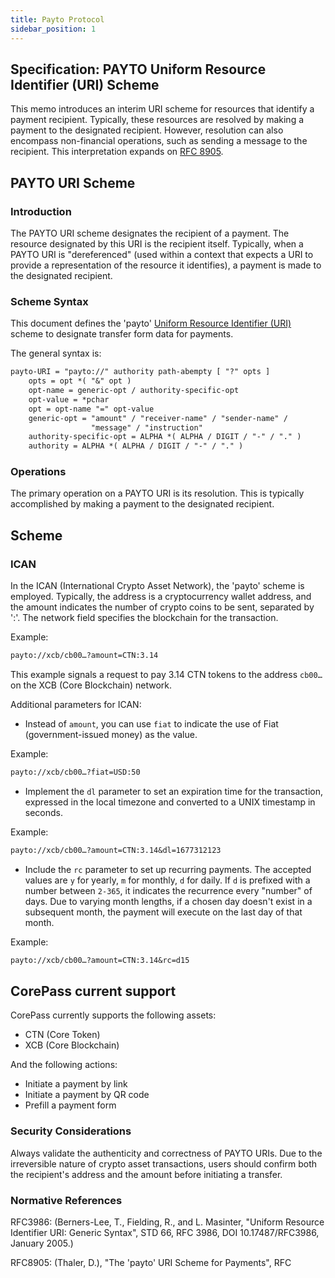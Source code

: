 ```yaml
---
title: Payto Protocol
sidebar_position: 1
---
```


## Specification: PAYTO Uniform Resource Identifier (URI) Scheme

This memo introduces an interim URI scheme for resources that identify a payment recipient. Typically, these resources are resolved by making a payment to the designated recipient. However, resolution can also encompass non-financial operations, such as sending a message to the recipient. This interpretation expands on [RFC 8905][RFC8905].

## PAYTO URI Scheme

### Introduction

The PAYTO URI scheme designates the recipient of a payment. The resource designated by this URI is the recipient itself. Typically, when a PAYTO URI is "dereferenced" (used within a context that expects a URI to provide a representation of the resource it identifies), a payment is made to the designated recipient.

### Scheme Syntax

This document defines the 'payto' [Uniform Resource Identifier (URI)][RFC3986] scheme to designate transfer form data for payments.

The general syntax is:

```txt
payto-URI = "payto://" authority path-abempty [ "?" opts ]
    opts = opt *( "&" opt )
    opt-name = generic-opt / authority-specific-opt
    opt-value = *pchar
    opt = opt-name "=" opt-value
    generic-opt = "amount" / "receiver-name" / "sender-name" /
                  "message" / "instruction"
    authority-specific-opt = ALPHA *( ALPHA / DIGIT / "-" / "." )
    authority = ALPHA *( ALPHA / DIGIT / "-" / "." )
```

### Operations

The primary operation on a PAYTO URI is its resolution. This is typically accomplished by making a payment to the designated recipient.

## Scheme

### ICAN

In the ICAN (International Crypto Asset Network), the 'payto' scheme is employed. Typically, the address is a cryptocurrency wallet address, and the amount indicates the number of crypto coins to be sent, separated by ':'. The network field specifies the blockchain for the transaction.

Example:

```txt
payto://xcb/cb00…?amount=CTN:3.14
```

This example signals a request to pay 3.14 CTN tokens to the address `cb00…` on the XCB (Core Blockchain) network.

Additional parameters for ICAN:

- Instead of `amount`, you can use `fiat` to indicate the use of Fiat (government-issued money) as the value.

Example:

```txt
payto://xcb/cb00…?fiat=USD:50
```

- Implement the `dl` parameter to set an expiration time for the transaction, expressed in the local timezone and converted to a UNIX timestamp in seconds.

Example:

```txt
payto://xcb/cb00…?amount=CTN:3.14&dl=1677312123
```

- Include the `rc` parameter to set up recurring payments. The accepted values are `y` for yearly, `m` for monthly, `d` for daily. If `d` is prefixed with a number between `2-365`, it indicates the recurrence every "number" of days. Due to varying month lengths, if a chosen day doesn't exist in a subsequent month, the payment will execute on the last day of that month.

Example:

```txt
payto://xcb/cb00…?amount=CTN:3.14&rc=d15
```

## CorePass current support

CorePass currently supports the following assets:

- CTN (Core Token)
- XCB (Core Blockchain)

And the following actions:

- Initiate a payment by link
- Initiate a payment by QR code
- Prefill a payment form

### Security Considerations

Always validate the authenticity and correctness of PAYTO URIs. Due to the irreversible nature of crypto asset transactions, users should confirm both the recipient's address and the amount before initiating a transfer.

### Normative References

[RFC3986]: https://www.rfc-editor.org/rfc/rfc3986 (Berners-Lee, T., Fielding, R., and L. Masinter, "Uniform Resource Identifier URI: Generic Syntax", STD 66, RFC 3986, DOI 10.17487/RFC3986, January 2005.)

RFC3986: (Berners-Lee, T., Fielding, R., and L. Masinter, "Uniform Resource Identifier URI: Generic Syntax", STD 66, RFC 3986, DOI 10.17487/RFC3986, January 2005.)

[RFC8905]: https://www.rfc-editor.org/rfc/rfc8905 (Thaler, D., "The 'payto' URI Scheme for Payments", RFC 8905, DOI 10.17487/RFC8905, October 2020.)

RFC8905: (Thaler, D.), "The 'payto' URI Scheme for Payments", RFC
